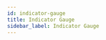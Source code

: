 ```yaml
---
id: indicator-gauge
title: Indicator Gauge
sidebar_label: Indicator Gauge
---
```


<div style={{textAlign: "justify"}}>

</div>